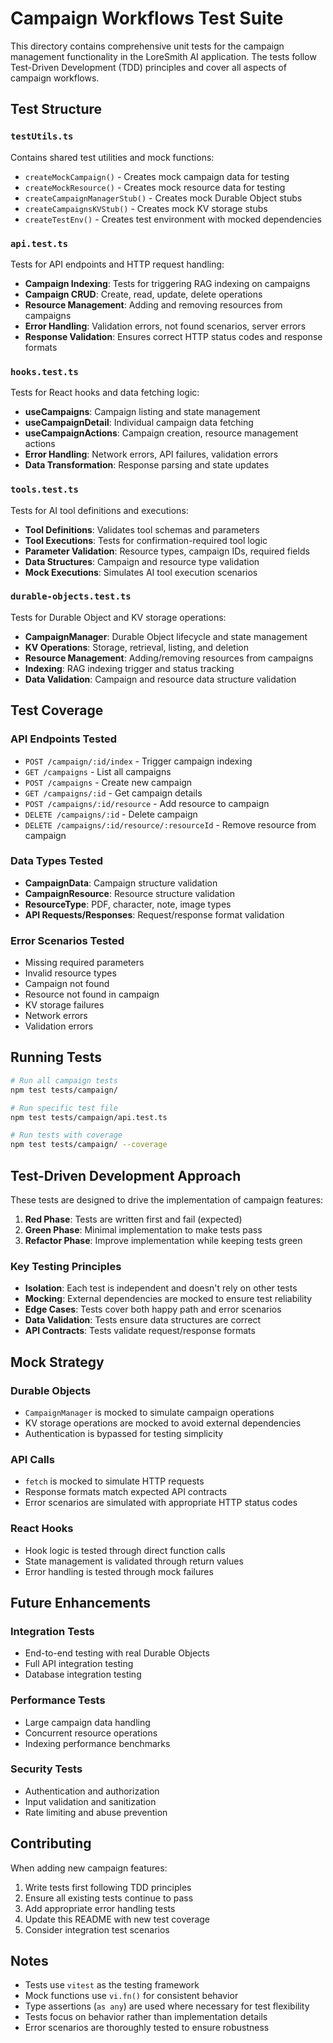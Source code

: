 # Campaign Workflows Test Suite

This directory contains comprehensive unit tests for the campaign management functionality in the LoreSmith AI application. The tests follow Test-Driven Development (TDD) principles and cover all aspects of campaign workflows.

## Test Structure

### `testUtils.ts`
Contains shared test utilities and mock functions:
- `createMockCampaign()` - Creates mock campaign data for testing
- `createMockResource()` - Creates mock resource data for testing
- `createCampaignManagerStub()` - Creates mock Durable Object stubs
- `createCampaignsKVStub()` - Creates mock KV storage stubs
- `createTestEnv()` - Creates test environment with mocked dependencies

### `api.test.ts`
Tests for API endpoints and HTTP request handling:
- **Campaign Indexing**: Tests for triggering RAG indexing on campaigns
- **Campaign CRUD**: Create, read, update, delete operations
- **Resource Management**: Adding and removing resources from campaigns
- **Error Handling**: Validation errors, not found scenarios, server errors
- **Response Validation**: Ensures correct HTTP status codes and response formats

### `hooks.test.ts`
Tests for React hooks and data fetching logic:
- **useCampaigns**: Campaign listing and state management
- **useCampaignDetail**: Individual campaign data fetching
- **useCampaignActions**: Campaign creation, resource management actions
- **Error Handling**: Network errors, API failures, validation errors
- **Data Transformation**: Response parsing and state updates

### `tools.test.ts`
Tests for AI tool definitions and executions:
- **Tool Definitions**: Validates tool schemas and parameters
- **Tool Executions**: Tests for confirmation-required tool logic
- **Parameter Validation**: Resource types, campaign IDs, required fields
- **Data Structures**: Campaign and resource type validation
- **Mock Executions**: Simulates AI tool execution scenarios

### `durable-objects.test.ts`
Tests for Durable Object and KV storage operations:
- **CampaignManager**: Durable Object lifecycle and state management
- **KV Operations**: Storage, retrieval, listing, and deletion
- **Resource Management**: Adding/removing resources from campaigns
- **Indexing**: RAG indexing trigger and status tracking
- **Data Validation**: Campaign and resource data structure validation

## Test Coverage

### API Endpoints Tested
- `POST /campaign/:id/index` - Trigger campaign indexing
- `GET /campaigns` - List all campaigns
- `POST /campaigns` - Create new campaign
- `GET /campaigns/:id` - Get campaign details
- `POST /campaigns/:id/resource` - Add resource to campaign
- `DELETE /campaigns/:id` - Delete campaign
- `DELETE /campaigns/:id/resource/:resourceId` - Remove resource from campaign

### Data Types Tested
- **CampaignData**: Campaign structure validation
- **CampaignResource**: Resource structure validation
- **ResourceType**: PDF, character, note, image types
- **API Requests/Responses**: Request/response format validation

### Error Scenarios Tested
- Missing required parameters
- Invalid resource types
- Campaign not found
- Resource not found in campaign
- KV storage failures
- Network errors
- Validation errors

## Running Tests

```bash
# Run all campaign tests
npm test tests/campaign/

# Run specific test file
npm test tests/campaign/api.test.ts

# Run tests with coverage
npm test tests/campaign/ --coverage
```

## Test-Driven Development Approach

These tests are designed to drive the implementation of campaign features:

1. **Red Phase**: Tests are written first and fail (expected)
2. **Green Phase**: Minimal implementation to make tests pass
3. **Refactor Phase**: Improve implementation while keeping tests green

### Key Testing Principles

- **Isolation**: Each test is independent and doesn't rely on other tests
- **Mocking**: External dependencies are mocked to ensure test reliability
- **Edge Cases**: Tests cover both happy path and error scenarios
- **Data Validation**: Tests ensure data structures are correct
- **API Contracts**: Tests validate request/response formats

## Mock Strategy

### Durable Objects
- `CampaignManager` is mocked to simulate campaign operations
- KV storage operations are mocked to avoid external dependencies
- Authentication is bypassed for testing simplicity

### API Calls
- `fetch` is mocked to simulate HTTP requests
- Response formats match expected API contracts
- Error scenarios are simulated with appropriate HTTP status codes

### React Hooks
- Hook logic is tested through direct function calls
- State management is validated through return values
- Error handling is tested through mock failures

## Future Enhancements

### Integration Tests
- End-to-end testing with real Durable Objects
- Full API integration testing
- Database integration testing

### Performance Tests
- Large campaign data handling
- Concurrent resource operations
- Indexing performance benchmarks

### Security Tests
- Authentication and authorization
- Input validation and sanitization
- Rate limiting and abuse prevention

## Contributing

When adding new campaign features:

1. Write tests first following TDD principles
2. Ensure all existing tests continue to pass
3. Add appropriate error handling tests
4. Update this README with new test coverage
5. Consider integration test scenarios

## Notes

- Tests use `vitest` as the testing framework
- Mock functions use `vi.fn()` for consistent behavior
- Type assertions (`as any`) are used where necessary for test flexibility
- Tests focus on behavior rather than implementation details
- Error scenarios are thoroughly tested to ensure robustness 
